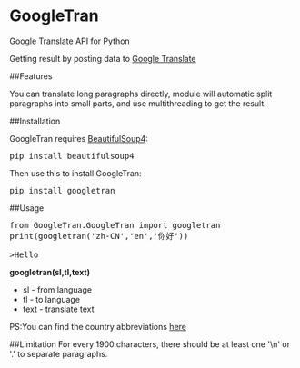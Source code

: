 GoogleTran
==========

Google Translate API for Python

Getting result by posting data to [Google Translate](http://translate.google.com)

##Features

You can translate long paragraphs directly, module will automatic split paragraphs into small parts, and use multithreading to get the result.

##Installation

GoogleTran requires [BeautifulSoup4](translate.google.com):

<pre>
pip install beautifulsoup4
</pre>

Then use this to install GoogleTran:
<pre>
pip install googletran
</pre>

##Usage
<pre>
from GoogleTran.GoogleTran import googletran
print(googletran('zh-CN','en','你好'))

>Hello
</pre>

**googletran(sl,tl,text)**

- sl - from language
- tl - to language
- text - translate text

PS:You can find the country abbreviations [here](https://developers.google.com/translate/v2/using_rest#target)

##Limitation
For every 1900 characters, there should be at least one '\n' or '.' to separate paragraphs.